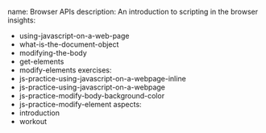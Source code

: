 name: Browser APIs
description: An introduction to scripting in the browser
insights:
  - using-javascript-on-a-web-page
  - what-is-the-document-object
  - modifying-the-body
  - get-elements
  - modify-elements
exercises:
  - js-practice-using-javascript-on-a-webpage-inline
  - js-practice-using-javascript-on-a-webpage
  - js-practice-modify-body-background-color
  - js-practice-modify-element
aspects:
  - introduction
  - workout
